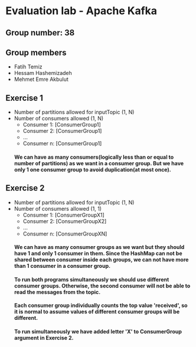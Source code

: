 # Evaluation lab - Apache Kafka

## Group number: 38

## Group members

- Fatih Temiz
- Hessam Hashemizadeh
- Mehmet Emre Akbulut

## Exercise 1

- Number of partitions allowed for inputTopic (1, N)
- Number of consumers allowed (1, N)
    - Consumer 1: [ConsumerGroup1]
    - Consumer 2: [ConsumerGroup1]
    - ...
    - Consumer n: [ConsumerGroup1]
    #### We can have as many consumers(logically less than or equal to number of partitions) as we want in a consumer group. But we have only 1 one consumer group to avoid duplication(at most once).
## Exercise 2

- Number of partitions allowed for inputTopic (1, N)
- Number of consumers allowed (1, 1)
    - Consumer 1: [ConsumerGroupX1]
    - Consumer 2: [ConsumerGroupX2]
    - ...
    - Consumer n: [ConsumerGroupXN]
    #### We can have as many consumer groups as we want but they should have 1 and only 1 consumer in them. Since the HashMap can not be shared between consumer inside each groups, we can not have more than 1 consumer in a consumer group.
    #### To run both programs simultaneously we should use different consumer groups. Otherwise, the second consumer will not be able to read the messages from the topic.
    #### Each consumer group individually counts the top value 'received', so it is normal to assume values of different consumer groups will be different.
    #### To run simultaneously we have added letter 'X' to ConsumerGroup argument in Exercise 2.